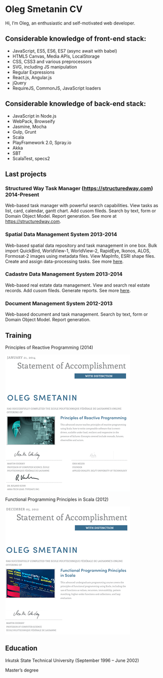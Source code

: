 # Oleg Smetanin CV

Hi, I’m Oleg, an enthusiastic and self-motivated web developer.

## Considerable knowledge of front-end stack:

- JavaScript, ES5, ES6, ES7 (async await with babel)
- HTML5 Canvas, Media APIs, LocalStorage
- CSS, CSS3 and various preprocessors
- SVG, including JS manipulation
- Regular Expressions
- React.js, Angular.js
- jQuery
- RequireJS, CommonJS, JavaScript loaders

## Considerable knowledge of back-end stack:
- JavaScript in Node.js
- WebPack, Browseify
- Jasmine, Mocha
- Gulp, Grunt
- Scala
- PlayFramework 2.0, Spray.io
- Akka
- SBT
- ScalaTest, specs2


## Last projects

### Structured Way Task Manager (https://structuredway.com) <span class="gray">2014-Present</span>

Web-based task manager with powerful search capabilities. View tasks as list, card, calendar, gantt chart. Add cusom fileds. Search by text, form or Domain Object Model. Report generation. See more at https://structuredway.com.

### Spatial Data Management System <span class="gray">2013-2014</span>

Web-based spatial data repository and task management in one box. Bulk import QuickBird, WorldView-1, WorldView-2, RapidEye, Ikonos, ALOS, Formosat-2 images using metadata files. View MapInfo, ESRI shape files. Create and assign data-processing tasks. See more [here](data/cv/SDMS.pdf).
   
### Cadastre Data Management System <span class="gray">2013-2014</span>

Web-based real estate data management. View and search real estate records. Add cusom fileds. Generate reports. See more [here](data/cv/CDMS.pdf).
   
### Document Management System <span class="gray">2012-2013</span>

Web-based document and task management. Search by text, form or Domain Object Model. Report generation.

## Training

Principles of Reactive Programming (2014)

[![Principles of Reactive Programming (2014)](data/cv/coursera_reactive_2014.png)](data/cv/coursera_reactive_2014.pdf)

Functional Programming Principles in Scala (2012)

[![Functional Programming Principles in Scala (2012)](data/cv/coursera_progfun_2012.png)](data/cv/coursera_progfun_2012.pdf)

## Education

Irkutsk State Technical University
(September 1996 – June 2002)

Master’s degree